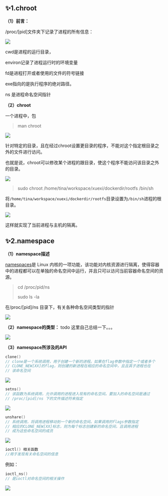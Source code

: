 ## :sparkles:1.chroot

**（1）前言：**

/proc/[pid]文件夹下记录了进程的所有信息：

![](../../assets/2022-11-15-19-38-28-image.png)

cwd是进程的运行目录，

environ记录了进程运行时的环境变量

fd是进程打开或者使用的文件的符号链接

exe指向的是执行程序的绝对路径。

ns 是进程命名空间指针

**（2）chroot**

一个进程中，包

> man chroot

![](../../assets/2022-11-15-19-22-20-image.png)

针对特定的目录，且在经过chroot设置更目录的程序，不能对这个指定根目录之外的文件进行访问。

也就是说，chroot可以修改某个进程的跟目录，使这个程序不能访问该目录之外的目录。



![](../../assets/2022-11-15-19-48-17-image.png)

> sudo chroot /home/tina/workspace/xuexi/dockerdir/rootfs /bin/sh

将`/home/tina/workspace/xuexi/dockerdir/rootfs`目录设置为`/bin/sh`进程的根目录。

![](../../assets/2022-11-15-19-48-42-image.png)

这样就实现了当前进程与主机的隔离。

## :sparkles:2.namespace

**（1）namespace描述**

[namespaces](https://man7.org/linux/man-pages/man7/namespaces.7.html)是 Linux 内核的一项功能，该功能对内核资源进行隔离，使得容器中的进程都可以在单独的命名空间中运行，并且只可以访问当前容器命名空间的资源。

> cd /proc/pid/ns
> 
> sudo ls -la

在/proc/[pid]/ns 目录下，有关各种命名空间类型的指针

![](../../assets/2022-11-15-20-00-52-image.png)

**（2）namespace的类型：** todo 这里自己总结一下。。。

![](../../assets/2022-11-15-20-04-41-image.png)

**（3）namespace所涉及的API**

```c
clone()
// clone是一个系统调用，用于创建一个新的进程。如果在flag参数中指定一个或者多个
// CLONE_NEW[XX]的flag，则创建的新进程在相应的命名空间中，且且其子进程也在
// 该命名空间

```

![](../../assets/2022-11-15-20-21-24-image.png)



```c
setns()
// 该函数为系统调用，允许调用的进程进入现有的命名空间。要加入的命名空间是通过
// /proc/[pid]/ns 下的文件描述符来指定
```

![](../../assets/2022-11-15-20-24-04-image.png)



```c
unshare()
// 系统调用，将调用进程移动到一个新的命名空间。如果调用的flags参数指定
// 相应的CLONE_NEW[XX]标志，则为每个标志创建新的命名空间，且调用进程
// 成为这些命名空间的成员
```

![](../../assets/2022-11-15-20-29-53-image.png)



```c
ioctl() 相关函数
//用于发现有关命名空间的信息
```

例如：

```c
ioctl_ns()
// 是ioctl对命名空间的相关操作
```

![](../../assets/2022-11-15-20-35-38-image.png)



